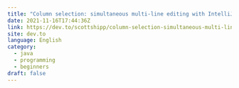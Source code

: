 ```yaml
---
title: "Column selection: simultaneous multi-line editing with IntelliJ!"
date: 2021-11-16T17:44:36Z
link: https://dev.to/scottshipp/column-selection-simultaneous-multi-line-editing-with-intellij-2ddn?utm_medium=RSS&utm_source=news.12bit.vn
site: dev.to
language: English
category:
  - java
  - programming
  - beginners
draft: false
---
```

